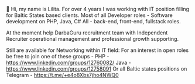 👋 Hi, my name is Lilita.
For over 4 years I was working with IT position filling for Baltic States based clients.
Most of all Developer roles - Software development on PHP, Java, C# 
All - back-end, front-end, fullstack roles.

At the moment help DarbaGuru recruitment team with Independent Recruiter operational management and 
professional growth supporting.

Still are available for Networking within IT field:
For an interest in open roles be free to join one of these groups - 
PHP - https://www.linkedin.com/groups/12760082/
Java - https://www.linkedin.com/groups/12758091
Or all Baltic states positions on Telegram - https://t.me/+e4o8Xbs7jho4NWQ0
